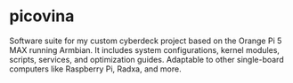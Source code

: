 # picovina
Software suite for my custom cyberdeck project based on the Orange Pi 5 MAX running Armbian. It includes system configurations, kernel modules, scripts, services, and optimization guides. Adaptable to other single-board computers like Raspberry Pi, Radxa, and more.
